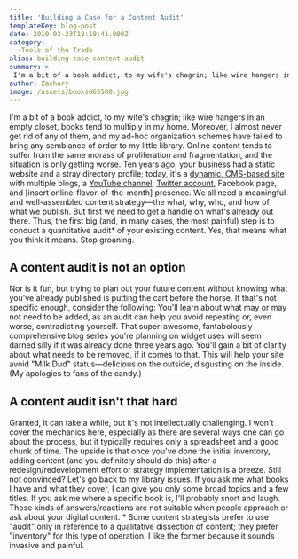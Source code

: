 ```yaml
---
title: 'Building a Case for a Content Audit'
templateKey: blog-post
date: 2010-02-23T18:19:41.000Z
category: 
  -Tools of the Trade
alias: building-case-content-audit
summary: > 
 I'm a bit of a book addict, to my wife's chagrin; like wire hangers in an empty closet, books tend to multiply in my home. Moreover, I almost never get rid of any of them, and my ad-hoc organization schemes have failed to bring any semblance of order to my little library. Online content tends to suffer from the same morass of proliferation and fragmentation, and the situation is only getting worse. Ten years ago, your business had a static website and a stray directory profile; today, it's a dynamic, CMS-based site with multiple blogs, a YouTube channel, Twitter account, Facebook page, and [insert online-flavor-of-the-month] presence.
author: Zachary
image: /assets/books065500.jpg
---
```


I'm a bit of a book addict, to my wife's chagrin; like wire hangers in an empty closet, books tend to multiply in my home. Moreover, I almost never get rid of any of them, and my ad-hoc organization schemes have failed to bring any semblance of order to my little library. Online content tends to suffer from the same morass of proliferation and fragmentation, and the situation is only getting worse. Ten years ago, your business had a static website and a stray directory profile; today, it's a [dynamic, CMS-based site](/2009/01/22/drupal-selling-points) with multiple blogs, a [YouTube channel](http://www.youtube.com/user/digettvideo), [Twitter account](http://www.twitter.com/digett), Facebook page, and \[insert online-flavor-of-the-month\] presence. We all need a meaningful and well-assembled content strategy—the what, why, who, and how of what we publish. But first we need to get a handle on what's already out there. Thus, the first big (and, in many cases, the most painful) step is to conduct a quantitative audit\* of your existing content. Yes, that means what you think it means. Stop groaning.

A content audit is not an option
--------------------------------

Nor is it fun, but trying to plan out your future content without knowing what you've already published is putting the cart before the horse. If that's not specific enough, consider the following: You'll learn about what may or may not need to be added, as an audit can help you avoid repeating or, even worse, contradicting yourself. That super-awesome, fantabolously comprehensive blog series you're planning on widget uses will seem darned silly if it was already done three years ago. You'll gain a bit of clarity about what needs to be removed, if it comes to that. This will help your site avoid "Milk Dud" status—delicious on the outside, disgusting on the inside. (My apologies to fans of the candy.)

A content audit isn't that hard
-------------------------------

Granted, it can take a while, but it's not intellectually challenging. I won't cover the mechanics here, especially as there are several ways one can go about the process, but it typically requires only a spreadsheet and a good chunk of time. The upside is that once you've done the initial inventory, adding content (and you definitely should do this) after a redesign/redevelopment effort or strategy implementation is a breeze. Still not convinced? Let's go back to my library issues. If you ask me what books I have and what they cover, I can give you only some broad topics and a few titles. If you ask me where a specific book is, I'll probably snort and laugh. Those kinds of answers/reactions are not suitable when people approach or ask about your digital content. \* Some content strategists prefer to use "audit" only in reference to a qualitative dissection of content; they prefer "inventory" for this type of operation. I like the former because it sounds invasive and painful.